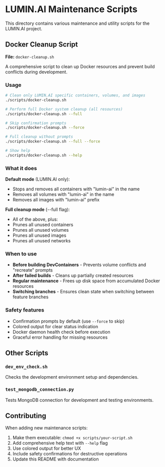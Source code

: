 # LUMIN.AI Maintenance Scripts

This directory contains various maintenance and utility scripts for the LUMIN.AI project.

## Docker Cleanup Script

**File:** `docker-cleanup.sh`

A comprehensive script to clean up Docker resources and prevent build conflicts during development.

### Usage

```bash
# Clean only LUMIN.AI specific containers, volumes, and images
./scripts/docker-cleanup.sh

# Perform full Docker system cleanup (all resources)
./scripts/docker-cleanup.sh --full

# Skip confirmation prompts
./scripts/docker-cleanup.sh --force

# Full cleanup without prompts
./scripts/docker-cleanup.sh --full --force

# Show help
./scripts/docker-cleanup.sh --help
```

### What it does

**Default mode** (LUMIN.AI only):
- Stops and removes all containers with "lumin-ai" in the name
- Removes all volumes with "lumin-ai" in the name
- Removes all images with "lumin-ai" prefix

**Full cleanup mode** (--full flag):
- All of the above, plus:
- Prunes all unused containers
- Prunes all unused volumes
- Prunes all unused images
- Prunes all unused networks

### When to use

- **Before building DevContainers** - Prevents volume conflicts and "recreate" prompts
- **After failed builds** - Cleans up partially created resources
- **Regular maintenance** - Frees up disk space from accumulated Docker resources
- **Switching branches** - Ensures clean state when switching between feature branches

### Safety features

- Confirmation prompts by default (use `--force` to skip)
- Colored output for clear status indication
- Docker daemon health check before execution
- Graceful error handling for missing resources

## Other Scripts

### `dev_env_check.sh`
Checks the development environment setup and dependencies.

### `test_mongodb_connection.py`
Tests MongoDB connection for development and testing environments.

## Contributing

When adding new maintenance scripts:

1. Make them executable: `chmod +x scripts/your-script.sh`
2. Add comprehensive help text with `--help` flag
3. Use colored output for better UX
4. Include safety confirmations for destructive operations
5. Update this README with documentation 